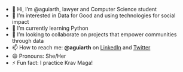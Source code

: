 - 👋 Hi, I’m @aguiarth, lawyer and Computer Science student
- 👀 I’m interested in Data for Good and using technologies for social impact
- 🌱 I’m currently learning Python
- 💞️ I’m looking to collaborate on projects that empower communities through data
- 📫 How to reach me: **@aguiarth** on [LinkedIn](https://www.linkedin.com/in/aguiarth) and [Twitter](https://twitter.com/aguiarth)
- 😄 Pronouns: She/Her
- ⚡ Fun fact: I practice Krav Maga!

